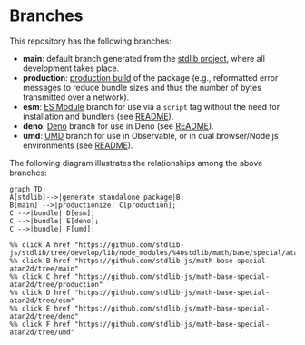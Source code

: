 <!--

@license Apache-2.0

Copyright (c) 2022 The Stdlib Authors.

Licensed under the Apache License, Version 2.0 (the "License");
you may not use this file except in compliance with the License.
You may obtain a copy of the License at

    http://www.apache.org/licenses/LICENSE-2.0

Unless required by applicable law or agreed to in writing, software
distributed under the License is distributed on an "AS IS" BASIS,
WITHOUT WARRANTIES OR CONDITIONS OF ANY KIND, either express or implied.
See the License for the specific language governing permissions and
limitations under the License.

-->

# Branches

This repository has the following branches:

-   **main**: default branch generated from the [stdlib project][stdlib-url], where all development takes place.
-   **production**: [production build][production-url] of the package (e.g., reformatted error messages to reduce bundle sizes and thus the number of bytes transmitted over a network).
-   **esm**: [ES Module][esm-url] branch for use via a `script` tag without the need for installation and bundlers (see [README][esm-readme]).
-   **deno**: [Deno][deno-url] branch for use in Deno (see [README][deno-readme]).
-   **umd**: [UMD][umd-url] branch for use in Observable, or in dual browser/Node.js environments (see [README][umd-readme]).

The following diagram illustrates the relationships among the above branches:

```mermaid
graph TD;
A[stdlib]-->|generate standalone package|B;
B[main] -->|productionize| C[production];
C -->|bundle| D[esm];
C -->|bundle| E[deno];
C -->|bundle| F[umd];

%% click A href "https://github.com/stdlib-js/stdlib/tree/develop/lib/node_modules/%40stdlib/math/base/special/atan2d"
%% click B href "https://github.com/stdlib-js/math-base-special-atan2d/tree/main"
%% click C href "https://github.com/stdlib-js/math-base-special-atan2d/tree/production"
%% click D href "https://github.com/stdlib-js/math-base-special-atan2d/tree/esm"
%% click E href "https://github.com/stdlib-js/math-base-special-atan2d/tree/deno"
%% click F href "https://github.com/stdlib-js/math-base-special-atan2d/tree/umd"
```

[stdlib-url]: https://github.com/stdlib-js/stdlib/tree/develop/lib/node_modules/%40stdlib/math/base/special/atan2d
[production-url]: https://github.com/stdlib-js/math-base-special-atan2d/tree/production
[deno-url]: https://github.com/stdlib-js/math-base-special-atan2d/tree/deno
[deno-readme]: https://github.com/stdlib-js/math-base-special-atan2d/blob/deno/README.md
[umd-url]: https://github.com/stdlib-js/math-base-special-atan2d/tree/umd
[umd-readme]: https://github.com/stdlib-js/math-base-special-atan2d/blob/umd/README.md
[esm-url]: https://github.com/stdlib-js/math-base-special-atan2d/tree/esm
[esm-readme]: https://github.com/stdlib-js/math-base-special-atan2d/blob/esm/README.md